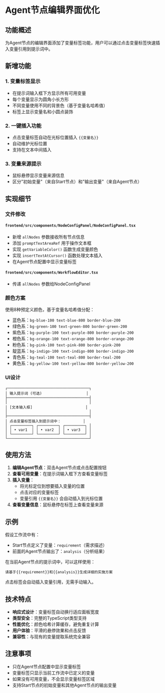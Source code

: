 # Agent节点编辑界面优化

## 功能概述

为Agent节点的编辑界面添加了变量标签功能，用户可以通过点击变量标签快速插入变量引用到提示词中。

## 新增功能

### 1. 变量标签显示
- 在提示词输入框下方显示所有可用变量
- 每个变量显示为圆角小长方形
- 不同变量使用不同的背景色（基于变量名哈希值）
- 标签上显示变量名和小圆点装饰

### 2. 一键插入功能
- 点击变量标签自动在光标位置插入 `{{变量名}}`
- 自动维护光标位置
- 支持在文本中间插入

### 3. 变量来源提示
- 鼠标悬停显示变量来源信息
- 区分"初始变量"（来自Start节点）和"输出变量"（来自Agent节点）

## 实现细节

### 文件修改

#### `frontend/src/components/NodeConfigPanel/NodeConfigPanel.tsx`
- 新增 `allNodes` 参数接收所有节点信息
- 添加 `promptTextAreaRef` 用于操作文本框
- 实现 `getVariableColor()` 函数生成变量颜色
- 实现 `insertTextAtCursor()` 函数处理文本插入
- 在Agent节点配置中显示变量标签

#### `frontend/src/components/WorkflowEditor.tsx`
- 传递 `allNodes` 参数给NodeConfigPanel

### 颜色方案
使用8种预定义颜色，基于变量名哈希值分配：
- 蓝色系：`bg-blue-100 text-blue-800 border-blue-200`
- 绿色系：`bg-green-100 text-green-800 border-green-200`
- 紫色系：`bg-purple-100 text-purple-800 border-purple-200`
- 橙色系：`bg-orange-100 text-orange-800 border-orange-200`
- 粉色系：`bg-pink-100 text-pink-800 border-pink-200`
- 靛蓝系：`bg-indigo-100 text-indigo-800 border-indigo-200`
- 青色系：`bg-teal-100 text-teal-800 border-teal-200`
- 黄色系：`bg-yellow-100 text-yellow-800 border-yellow-200`

### UI设计
```
┌─────────────────────────────────────┐
│ 输入提示词 (可选)                    │
├─────────────────────────────────────┤
│                                     │
│ [文本输入框]                        │
│                                     │
├─────────────────────────────────────┤
│ 点击变量标签插入到提示词中：          │
│ ┌─────────┐ ┌─────────┐ ┌─────────┐ │
│ │ • var1  │ │ • var2  │ │ • var3  │ │
│ └─────────┘ └─────────┘ └─────────┘ │
└─────────────────────────────────────┘
```

## 使用方法

1. **编辑Agent节点**：双击Agent节点或点击配置按钮
2. **查看可用变量**：在提示词输入框下方查看变量标签
3. **插入变量**：
   - 将光标定位到想要插入变量的位置
   - 点击对应的变量标签
   - 变量引用 `{{变量名}}` 会自动插入到光标位置
4. **查看变量信息**：鼠标悬停在标签上查看变量来源

## 示例

假设工作流中有：
- Start节点定义了变量：`requirement`（需求描述）
- 前面的Agent节点输出了：`analysis`（分析结果）

在当前Agent节点的提示词中，可以这样使用：
```
请基于{{requirement}}和{{analysis}}生成详细的实施方案
```

点击标签会自动插入变量引用，无需手动输入。

## 技术特点

- **响应式设计**：变量标签自动换行适应面板宽度
- **类型安全**：完整的TypeScript类型支持
- **性能优化**：颜色哈希计算缓存，避免重复计算
- **用户体验**：平滑的悬停效果和点击反馈
- **兼容性**：与现有的变量提取系统完全兼容

## 注意事项

- 只在Agent节点配置中显示变量标签
- 变量标签只显示当前工作流中已定义的变量
- 如果没有可用变量，不会显示变量标签区域
- 支持Start节点的初始变量和其他Agent节点的输出变量 